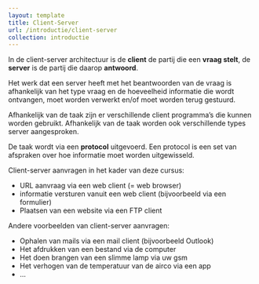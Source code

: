 ```yaml
---
layout: template
title: Client-Server
url: /introductie/client-server
collection: introductie
---
```


<div class="highlight">
In de client-server architectuur is de <strong>client</strong> de partij die een <strong>vraag stelt</strong>, de <strong>server</strong> is de partij die daarop <strong>antwoord</strong>.
</div>

Het werk dat een server heeft met het beantwoorden van de vraag is afhankelijk van het type vraag en de hoeveelheid informatie die wordt ontvangen, moet worden verwerkt en/of moet worden terug gestuurd.

Afhankelijk van de taak zijn er verschillende client programma’s die kunnen worden gebruikt. 
Afhankelijk van de taak worden ook verschillende types server aangesproken.

De taak wordt via een <strong>protocol</strong> uitgevoerd. Een protocol is een set van afspraken over hoe informatie moet worden uitgewisseld.

Client-server aanvragen in het kader van deze cursus:
* URL aanvraag via een web client (= web browser)
* informatie versturen vanuit een web client (bijvoorbeeld via een formulier)
* Plaatsen van een website via een FTP client

Andere voorbeelden van client-server aanvragen:
* Ophalen van mails via een mail client (bijvoorbeeld Outlook)
* Het afdrukken van een bestand via de computer
* Het doen brangen van een slimme lamp via uw gsm
* Het verhogen van de temperatuur van de airco via een app
* ...